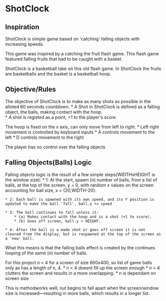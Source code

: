 # ShotClock

## Inspiration

ShotClock is simple game based on 'catching' falling objects with increasing speeds.

This game was inspired by a catching the fruit flash game. 
This flash game featured falling fruits that had to be caught with a basket.

ShotClock is a basketball take on this old flash game. 
In ShotClock the fruits are basketballs and the basket is a basketball hoop. 

## Objective/Rules

The objective of ShotClock is to make as many shots as possible in the alloted 60 seconds countdown. 
    * A Shot in ShotClock is defined as a falling object, the balls, making contact with the hoop.  
    * A shot is registed as a point, +1 to the player's score. 

The hoop is fixed on the x axis, can only move from left to right.
    * Left right movement is controlled by keyboard inputs
        * A controls movement to the left
        * D controls movement to the right

The player has no control over the falling objects

## Falling Objects(Balls) Logic

Falling objects logic is the result of a few simple steps(WIDTHxHEIGHT is the window size):
    * 1: At the start, spawn (n) number of balls, from a list of balls, at the top of the screen, y = 0, with random x values on the screen accounting for ball size, x = {20,WIDTH-20}.

    * 2: Each ball is spawned with its own speed, and its Y position is updated to make the ball 'fall', ball.y += speed

    * 3: The ball continues to fall unless it:
        * (a) Makes contact with the hoop and is a shot (+1 to score).
        * (b) Goes off screen, ball.y > HEIGHT.

    * 4: After the ball is a made shot or goes off screen it is not cleared from the display, but is respawned at the top of the screen as a 'new' ball.
    
What this means is that the falling balls effect is created by the continues looping of the same (n) number of balls.

For this project n = 4 for a screen of size 600x400, so list of game balls only as has a length of n, 4. 
    * n < 4 doesnt fill up the screen enough 
    * n > 4  clutters the screen and results in a more overlapping.
    * n is dependant on screen size

This is methodworks well, nut begins to fall apart when the screen/window size is increased—resulting in more balls, which results in a longer list. 
